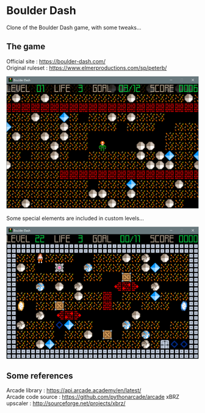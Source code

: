 # Boulder Dash

Clone of the Boulder Dash game, with some tweaks...

## The game

Official site : https://boulder-dash.com/  
Original ruleset : https://www.elmerproductions.com/sp/peterb/

![Screenshot](doc/screenshot1.png)

Some special elements are included in custom levels...

![Screenshot](doc/screenshot22.png)

## Some references

Arcade library : https://api.arcade.academy/en/latest/  
Arcade code source : https://github.com/pythonarcade/arcade
xBRZ upscaler : http://sourceforge.net/projects/xbrz/ 